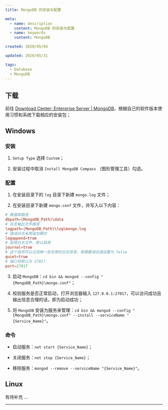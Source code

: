 ```yaml
---
title: MongoDB 的安装与配置

meta:
  - name: description
    content: MongoDB 的安装与配置
  - name: keywords
    content: MongoDB

created: 2020/05/04

updated: 2020/05/31

tags:
  - Database
  - MongoDB
---
```


## 下载

前往 [Download Center: Enterprise Server | MongoDB](https://www.mongodb.com/download-center/enterprise)，根据自己的软件版本使用习惯和系统下载相应的安装包；

## Windows

### 安装

1. `Setup Type` 选择 `Custom`；

2. 安装过程中取消 `Install MongoDB Compass` （图形管理工具）勾选。

### 配置

1. 在安装目录下的 `log` 目录下新建 `mongo.log` 文件；

2. 在安装目录下新建 `mongo.conf` 文件，并写入以下内容：

```conf
# 数据库路径
dbpath={MongoDB_Path}\data
# 日志输出文件路径
logpath={MongoDB_Path}\log\mongo.log
# 错误日志采用追加模式
logappend=true
# 启用日志文件，默认启用
journal=true
# 这个选项可以过滤掉一些无用的日志信息，若需要调试请设置为 false
quiet=true
# 端口号默认为 27017
port=27017
```

3. 启动 `MongoDB`：`cd bin && mongod --config "{MongoDB_Path}\mongo.conf"`；

4. 校验服务是否正常启动，打开浏览器输入 `127.0.0.1:27017`，可以访问成功且输出信息合理的话，即为启动成功；

5. 将 `MongoDB` 安装为服务来管理：`cd bin && mongod --config "{MongoDB_Path}\mongo.conf" --install --serviceName "{Service_Name}"`。

### 命令

- 启动服务：`net start {Service_Name}`；

- 关闭服务：`net stop {Service_Name}`；

- 移除服务：`mongod --remove --serviceName "{Service_Name}"`。

## Linux

有待补充 ...

---
